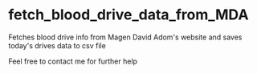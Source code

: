 # fetch_blood_drive_data_from_MDA
Fetches blood drive info from Magen David Adom's website and saves today's drives data to csv file

Feel free to contact me for further help
